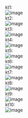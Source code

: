 kt1: <br>
![image](https://github.com/VsevolodYatsuk/Algorithms/assets/130091517/52c16860-c585-4384-bc97-c7e90c18b444) <br>
kt2: <br>
![image](https://github.com/VsevolodYatsuk/Algorithms/assets/130091517/02fab68c-8338-4829-9112-980300538370) <br>
kt3: <br>
![image](https://github.com/VsevolodYatsuk/Algorithms/assets/130091517/fd72228c-5cd7-497e-bde7-77219baed0e6) <br>
kt4: <br>
![image](https://github.com/VsevolodYatsuk/Algorithms/assets/130091517/b97548a3-8a94-482c-b5d4-6b6f615f6c5f) <br>
kt5: <br>
![image](https://github.com/VsevolodYatsuk/Algorithms/assets/130091517/7f750f40-8e5c-4d87-8345-aabeada9baca) <br>
kt6: <br>
![image](https://github.com/VsevolodYatsuk/Algorithms/assets/130091517/f7fd1500-d719-42c6-9481-7aa20162931e) <br>
kt7: <br>
![image](https://github.com/VsevolodYatsuk/Algorithms/assets/130091517/cc1169ee-a82a-41d7-acb3-cc9ef1985c82) <br>
kt8: <br>
![image](https://github.com/VsevolodYatsuk/Algorithms/assets/130091517/26dbfd41-ede8-47f1-80a6-8f7171ecc697) <br>
kt9: <br>
![image](https://github.com/VsevolodYatsuk/Algorithms/assets/130091517/ed1b7253-a26b-4667-8283-d9ecec7024ba) <br>
kt10: <br>
![image](https://github.com/VsevolodYatsuk/Algorithms/assets/130091517/82907906-ad6e-401c-86c5-81296c12a3dd) <br>

